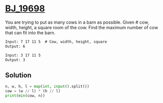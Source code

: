 # [BJ_19698](https://acmicpc.net/problem/19698)

You are trying to put as many cows in a barn as possible.
Given # cow, width, height, a square room of the cow.
Find the maximum number of cow that can fit into the barn.

```txt
Input: 7 17 11 5  # Cow, width, height, square
Output: 6

Input: 3 17 11 5
Output: 3
```

## Solution

```py
n, w, h, l = map(int, input().split())
cow = (w // l) * (h // l)
print(min(cow, n))
```
